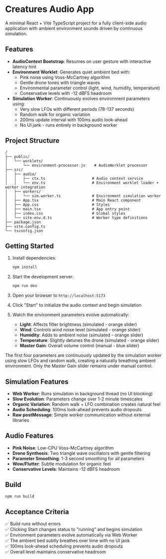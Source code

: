 # Creatures Audio App

A minimal React + Vite TypeScript project for a fully client-side audio application with ambient environment sounds driven by continuous simulation.

## Features

- **AudioContext Bootstrap**: Resumes on user gesture with interactive latency hint
- **Environment Worklet**: Generates quiet ambient bed with:
  - Pink noise using Voss-McCartney algorithm
  - Gentle drone tones with triangle waves
  - Environmental parameter control (light, wind, humidity, temperature)
  - Conservative levels with -12 dBFS headroom
- **Simulation Worker**: Continuously evolves environment parameters using:
  - Very slow LFOs with different periods (78-137 seconds)
  - Random walk for organic variation
  - 200ms update interval with 100ms audio look-ahead
  - No UI jank - runs entirely in background worker

## Project Structure

```
/
├── public/
│   └── worklets/
│       └── environment-processor.js    # AudioWorklet processor
├── src/
│   ├── audio/
│   │   ├── ctx.ts                     # Audio context service
│   │   └── env.ts                     # Environment worklet loader + worker integration
│   ├── workers/
│   │   └── sim.worker.ts              # Environment simulation worker
│   ├── App.tsx                        # Main React component
│   ├── App.css                        # Styles
│   ├── main.tsx                       # App entry point
│   ├── index.css                      # Global styles
│   └── vite-env.d.ts                  # Worker type definitions
├── package.json
├── vite.config.ts
└── tsconfig.json
```

## Getting Started

1. Install dependencies:
   ```bash
   npm install
   ```

2. Start the development server:
   ```bash
   npm run dev
   ```

3. Open your browser to `http://localhost:5173`

4. Click "Start" to initialize the audio context and begin simulation

5. Watch the environment parameters evolve automatically:
   - **Light**: Affects filter brightness (simulated - orange slider)
   - **Wind**: Controls wind noise level (simulated - orange slider)
   - **Humidity**: Adds to ambient noise (simulated - orange slider)
   - **Temperature**: Slightly detunes the drone (simulated - orange slider)
   - **Master Gain**: Overall volume control (manual - blue slider)

The first four parameters are continuously updated by the simulation worker using slow LFOs and random walk, creating a naturally breathing ambient environment. Only the Master Gain slider remains under manual control.

## Simulation Features

- **Web Worker**: Runs simulation in background thread (no UI blocking)
- **Slow Evolution**: Parameters change over 1-2 minute timescales
- **Organic Variation**: Random walk + LFO combination creates natural feel
- **Audio Scheduling**: 100ms look-ahead prevents audio dropouts
- **Raw postMessage**: Simple worker communication without external libraries

## Audio Features

- **Pink Noise**: Low-CPU Voss-McCartney algorithm
- **Drone Synthesis**: Two triangle wave oscillators with gentle filtering
- **Parameter Smoothing**: 1-3 second smoothing for all parameters
- **Wow/Flutter**: Subtle modulation for organic feel
- **Conservative Levels**: Maintains -12 dBFS headroom

## Build

```bash
npm run build
```

## Acceptance Criteria

✅ Build runs without errors  
✅ Clicking Start changes status to "running" and begins simulation  
✅ Environment parameters evolve automatically via Web Worker  
✅ The ambient bed subtly breathes over time with no UI jank  
✅ 100ms look-ahead scheduling prevents audio dropouts  
✅ Overall level maintains conservative headroom
